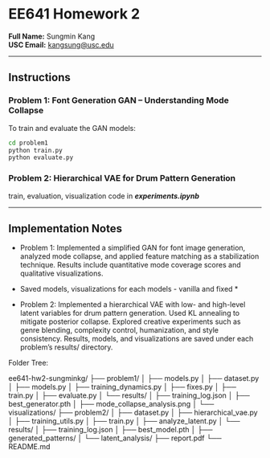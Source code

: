 # EE641 Homework 2

**Full Name:** Sungmin Kang  
**USC Email:** kangsung@usc.edu  

---

## Instructions

### Problem 1: Font Generation GAN – Understanding Mode Collapse
To train and evaluate the GAN models:

```bash
cd problem1
python train.py
python evaluate.py
```


### Problem 2: Hierarchical VAE for Drum Pattern Generation
train, evaluation, visualization code in ***experiments.ipynb***

---

## Implementation Notes

- Problem 1:
Implemented a simplified GAN for font image generation, analyzed mode collapse, and applied feature matching as a stabilization technique. Results include quantitative mode coverage scores and qualitative visualizations.
* Saved models, visualizations for each models - vanilla and fixed *
- Problem 2:
Implemented a hierarchical VAE with low- and high-level latent variables for drum pattern generation. Used KL annealing to mitigate posterior collapse. Explored creative experiments such as genre blending, complexity control, humanization, and style consistency.
Results, models, and visualizations are saved under each problem’s results/ directory.


Folder Tree: 

ee641-hw2-sungminkg/
├── problem1/
│   ├── models.py
│   ├── dataset.py
│   ├── models.py
│   ├── training_dynamics.py
│   ├── fixes.py
│   ├── train.py
│   ├── evaluate.py
│   └── results/
│       ├── training_log.json
│       ├── best_generator.pth
│       ├── mode_collapse_analysis.png
│       └── visualizations/
├── problem2/
│   ├── dataset.py
│   ├── hierarchical_vae.py
│   ├── training_utils.py
│   ├── train.py
│   ├── analyze_latent.py
│   └── results/
│       ├── training_log.json
│       ├── best_model.pth
│       ├── generated_patterns/
│       └── latent_analysis/
├── report.pdf
└── README.md
